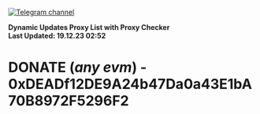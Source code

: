 [![Telegram channel](https://img.shields.io/endpoint?url=https://runkit.io/damiankrawczyk/telegram-badge/branches/master?url=https://t.me/n4z4v0d)](https://t.me/n4z4v0d) 

**Dynamic Updates Proxy List with Proxy Checker**  
**Last Updated: 19.12.23 02:52**

# DONATE (_any evm_) - 0xDEADf12DE9A24b47Da0a43E1bA70B8972F5296F2
